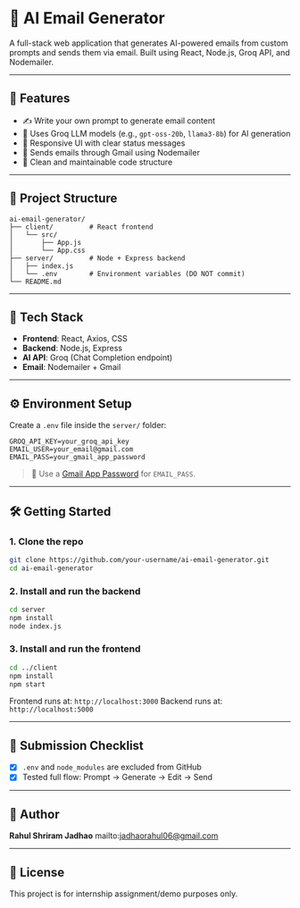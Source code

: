# 📧 AI Email Generator

A full-stack web application that generates AI-powered emails from custom prompts and sends them via email. Built using React, Node.js, Groq API, and Nodemailer.

---

## 🚀 Features

* ✍️ Write your own prompt to generate email content
* 🧠 Uses Groq LLM models (e.g., `gpt-oss-20b`, `llama3-8b`) for AI generation
* 📅 Responsive UI with clear status messages
* 📧 Sends emails through Gmail using Nodemailer
* 📂 Clean and maintainable code structure

---

## 📆 Project Structure

```
ai-email-generator/
├── client/         # React frontend
│   └── src/
│       ├── App.js
│       └── App.css
├── server/         # Node + Express backend
│   ├── index.js
│   └── .env        # Environment variables (DO NOT commit)
└── README.md
```

---

## 📂 Tech Stack

* **Frontend**: React, Axios, CSS
* **Backend**: Node.js, Express
* **AI API**: Groq (Chat Completion endpoint)
* **Email**: Nodemailer + Gmail

---

## ⚙️ Environment Setup

Create a `.env` file inside the `server/` folder:

```env
GROQ_API_KEY=your_groq_api_key
EMAIL_USER=your_email@gmail.com
EMAIL_PASS=your_gmail_app_password
```

> 📆 Use a [Gmail App Password](https://myaccount.google.com/apppasswords) for `EMAIL_PASS`.

---

## 🛠️ Getting Started

### 1. Clone the repo

```bash
git clone https://github.com/your-username/ai-email-generator.git
cd ai-email-generator
```

### 2. Install and run the backend

```bash
cd server
npm install
node index.js
```

### 3. Install and run the frontend

```bash
cd ../client
npm install
npm start
```

Frontend runs at: `http://localhost:3000`
Backend runs at: `http://localhost:5000`

---



## 🛌 Submission Checklist

* [x] `.env` and `node_modules` are excluded from GitHub
* [x] Tested full flow: Prompt → Generate → Edit → Send

---

## 🙌 Author

**Rahul Shriram Jadhao**
mailto:jadhaorahul06@gmail.com

---

## 📝 License

This project is for internship assignment/demo purposes only.

